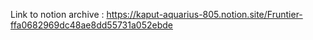 Link to notion archive : https://kaput-aquarius-805.notion.site/Fruntier-ffa0682969dc48ae8dd55731a052ebde
